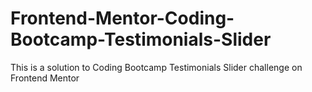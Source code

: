 # Frontend-Mentor-Coding-Bootcamp-Testimonials-Slider
This is a solution to Coding Bootcamp Testimonials Slider challenge on Frontend Mentor
